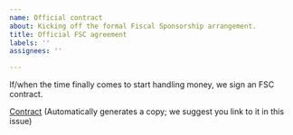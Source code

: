 ```yaml
---
name: Official contract
about: Kicking off the formal Fiscal Sponsorship arrangement.
title: Official FSC agreement
labels: ''
assignees: ''

---
```


If/when the time finally comes to start handling money, we sign an FSC contract.

[Contract](https://docs.google.com/document/d/1eKtdBVV4dqTAn-Hb9ONEBiswly3UFrlr/copy)
(Automatically generates a copy; we suggest you link to it in this issue) 


